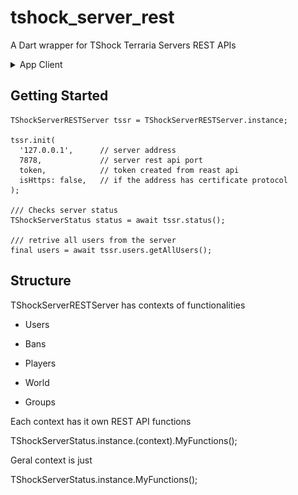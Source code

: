 # tshock_server_rest

A Dart wrapper for TShock Terraria Servers REST APIs

<details>
    <summary>App Client</summary>

![](https://github.com/KohlsAdrian/tshock_server_rest_client/raw/master/sss/tshock_server_header.png)
 
[Google Play App Client](https://github.com/KohlsAdrian/tshock_server_rest_client/tags)

</details>

## Getting Started

    TShockServerRESTServer tssr = TShockServerRESTServer.instance;
    
    tssr.init(
      '127.0.0.1',      // server address
      7878,             // server rest api port
      token,            // token created from reast api
      isHttps: false,   // if the address has certificate protocol
    );
    
    /// Checks server status
    TShockServerStatus status = await tssr.status();
    
    /// retrive all users from the server
    final users = await tssr.users.getAllUsers();
    
## Structure

TShockServerRESTServer has contexts of functionalities

  * Users
  
  * Bans
  
  * Players
  
  * World
  
  * Groups
  
Each context has it own REST API functions

  TShockServerStatus.instance.(context).MyFunctions();
  
Geral context is just

  TShockServerStatus.instance.MyFunctions();
